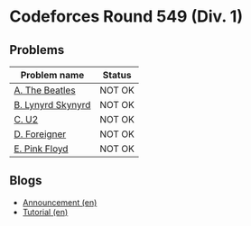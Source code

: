 # Codeforces Round 549 (Div. 1)

## Problems

|Problem name|Status|
|------------|---------|
| [A. The Beatles](problems/A._The_Beatles.md)|NOT OK|
| [B. Lynyrd Skynyrd](problems/B._Lynyrd_Skynyrd.md)|NOT OK|
| [C. U2](problems/C._U2.md)|NOT OK|
| [D. Foreigner](problems/D._Foreigner.md)|NOT OK|
| [E. Pink Floyd](problems/E._Pink_Floyd.md)|NOT OK|
## Blogs

- [Announcement (en)](blogs/Announcement_(en).md)
- [Tutorial (en)](blogs/Tutorial_(en).md)
